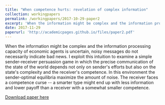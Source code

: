 ```yaml
---
title: "When competence hurts: revelation of complex information"
collection: workingpapers
permalink: /workingpapers/2017-10-29-paper2
excerpt: 'When the information might be complex and the information processing capacity of economic agents is uncertain, noisy messages do not necessarily indicate bad news.'
date: 2017-11-29
paperurl: 'http://academicpages.github.io/files/paper2.pdf'
---
```

When the information might be complex and the information processing capacity of economic agents is uncertain, noisy messages do not necessarily indicate bad news. I exploit this intuition to examine a simple sender-receiver persuasion game in which the precise communication of the state of the world depends not only on sender's efforts but also on the state's complexity and the receiver's competence. In this environment the sender-optimal equilibria maximize the amount of noise. The receiver faces a competence curse -- a smarter type might end up with less information and lower payoff than a receiver with a somewhat smaller competence.

[Download paper here](http://academicpages.github.io/files/paper2.pdf)

